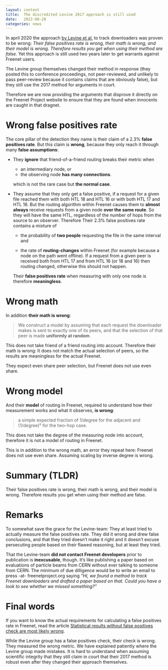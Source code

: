 ```yaml
---
layout: content
title:  The discredited Levine 2017 approach is still used
date:   2022-08-28
categories: news
---
```

In april 2020 the approach [by Levine et al.](http://ceur-ws.org/Vol-1873/IWPE17_paper_12.pdf) to track downloaders was
proven to be wrong:
*Their false positives rate is wrong, their math is wrong, and their model is wrong.
Therefore results you get when using their method are false.* Yet this
approach is still used two years later to get warrants against Freenet users.

The Levine group themselves changed their method in response (they
posted this to conference proceedings, not peer-reviewed, and unlikely
to pass peer-review because it contains claims that are obviously
false), but they still use the 2017 method for arguments in court.

Therefore we are now providing the arguments that disprove it directly
on the Freenet Project website to ensure that they are found when
innocents are caught in that dragnet.

# Wrong false positives rate

The core pillar of the detection they name is their claim of a 2.3%
**false positives rate**. But this claim is **wrong**, because they only
reach it through many **false assumptions**:

-   They **ignore** that friend-of-a-friend routing breaks their metric when
    
    -   an intermediary node, or
    -   the observing node **has many connections**.
    
    which is not the rare case but **the normal case**.

-   They assume that they only get a false positive, if a request for a
    given file reached them with both HTL 18 and HTL 16 or with both HTL 17 and HTL 16.
    But the
    routing algorithm within Freenet causes them to **almost always**
    receive requests from a given node **over the same route**. So they
    will have the same HTL, regardless of the number of hops from the
    source to an observer. Therefore Their 2.3% false positives rate contains a mixture
    of
    
    -   the probability of **two people** requesting the file in the same
        interval and
    
    -   the rate of **routing-changes** within Freenet (for example because a
        node on the path went offline). If a request from a given peer is
        received both from HTL 17 and from HTL 16 (or 18 and 16) then routing changed,
        otherwise this should not happen.
    
    Their **false positives rate** when measuring with only one node is
    therefore **meaningless**.


# Wrong math

In addition **their math is wrong**:

> We construct a model by assuming that each request the
> downloader makes is sent to exactly one of its peers, and that
> the selection of that peer is made **uniformly at random**.

This does not take friend of a friend routing into account. Therefore
their math is wrong: It does not match the actual selection of peers,
so the results are meaningless for the actual Freenet.

They expect even share peer selection, but Freenet does not use even share.

# Wrong model

And their **model** of routing in Freenet, required to understand how
their measurement works and what it observes, **is wrong**:

> a simple expected fraction of 1/degree for the adjacent and
> (1/degree)² for the two-hop case.

This does not take the degree of the measuring node into account,
therefore it is not a model of routing in Freenet.

This is in addition to the wrong math, an error they repeat here:
Freenet does not use even share. Assuming scaling by inverse degree is wrong.


# Summary (TLDR)

Their false positives rate is wrong, their math is wrong, and their model is wrong. Therefore results you get when using their method are false.


# Remarks

To somewhat save the grace for the Levine-team: They at least tried to
actually measure the false positives rate. They did it wrong and drew
false conclusions, and that they tried doesn’t make it right and it
doesn’t excuse persecuting people based on their flawed reasoning, but
at least they tried.

That the Levine-team **did not contact Freenet developers** prior to
publication is **inexcusable**, though. It’s like publishing a paper based
on evaluations of particle beams from CERN without ever talking to
someone from CERN. The minimum of due dilligence would be to write an email to press -at-
freenetproject.org saying 
*“Hi, we found a method to track Freenet downloaders and drafted a paper based on that. Could you have a look to see whether we missed something?”*

# Final words

If you want to know the actual requirements for calculating a false
positives rate in Freenet, read the article [Statistical results without false positives check are most likely wrong](https://freenetproject.org/statistical-results-without-false-positives-check-are-most-likely-wrong.html).

While the Levine group has a false positives check, their check is
wrong. They measured the wrong metric. We have explained patiently
where the Levine group made mistakes. It is hard to understand when
assuming scientific integrity that they still claim in court that
their 2017 method is robust even after they changed their approach
themselves.
